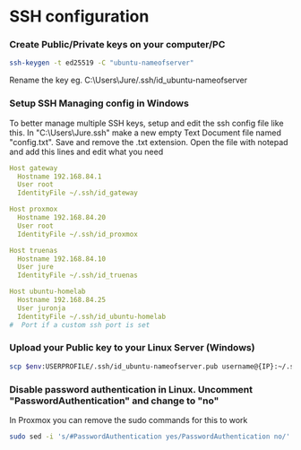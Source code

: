 # SSH configuration

### Create Public/Private keys on your computer/PC 

```bash
ssh-keygen -t ed25519 -C "ubuntu-nameofserver"
```
Rename the key eg. C:\Users\Jure/.ssh/id_ubuntu-nameofserver

### Setup SSH Managing config in Windows

To better manage multiple SSH keys, setup and edit the ssh config file like this.
In "C:\Users\Jure\.ssh\" make a new empty Text Document file named "config.txt". Save and remove the .txt extension.
Open the file with notepad and add this lines and edit what you need
```yaml
Host gateway
  Hostname 192.168.84.1
  User root
  IdentityFile ~/.ssh/id_gateway

Host proxmox
  Hostname 192.168.84.20
  User root
  IdentityFile ~/.ssh/id_proxmox

Host truenas
  Hostname 192.168.84.10
  User jure
  IdentityFile ~/.ssh/id_truenas

Host ubuntu-homelab
  Hostname 192.168.84.25
  User juronja
  IdentityFile ~/.ssh/id_ubuntu-homelab
#  Port if a custom ssh port is set
```

### Upload your Public key to your Linux Server (Windows)

```bash
scp $env:USERPROFILE/.ssh/id_ubuntu-nameofserver.pub username@{IP}:~/.ssh/authorized_keys
```

### Disable password authentication in Linux. Uncomment "PasswordAuthentication" and change to "no"

In Proxmox you can remove the sudo commands for this to work

```bash
sudo sed -i 's/#PasswordAuthentication yes/PasswordAuthentication no/' /etc/ssh/sshd_config && sudo sed -i 's/#AddressFamily any/AddressFamily inet/' /etc/ssh/sshd_config && sudo systemctl restart ssh
```